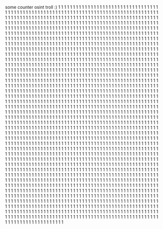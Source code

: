 some counter osint troll :)
1
1
1
1
1
1
1
1
1
1
1
1
1
1
1
1
1
1
1
1
1
1
1
1
1
1
1
1
1
1
1
1
1
1
1
1
1
1
1
1
1
1
1
1
1
1
1
1
1
1
1
1
1
1
1
1
1
1
1
1
1
1
1
1
1
1
1
1
1
1
1
1
1
1
1
1
1
1
1
1
1
1
1
1
1
1
1
1
1
1
1
1
1
1
1
1
1
1
1
1
1
1
1
1
1
1
1
1
1
1
1
1
1
1
1
1
1
1
1
1
1
1
1
1
1
1
1
1
1
1
1
1
1
1
1
1
1
1
1
1
1
1
1
1
1
1
1
1
1
1
1
1
1
1
1
1
1
1
1
1
1
1
1
1
1
1
1
1
1
1
1
1
1
1
1
1
1
1
1
1
1
1
1
1
1
1
1
1
1
1
1
1
1
1
1
1
1
1
1
1
1
1
1
1
1
1
1
1
1
1
1
1
1
1
1
1
1
1
1
1
1
1
1
1
1
1
1
1
1
1
1
1
1
1
1
1
1
1
1
1
1
1
1
1
1
1
1
1
1
1
1
1
1
1
1
1
1
1
1
1
1
1
1
1
1
1
1
1
1
1
1
1
1
1
1
1
1
1
1
1
1
1
1
1
1
1
1
1
1
1
1
1
1
1
1
1
1
1
1
1
1
1
1
1
1
1
1
1
1
1
1
1
1
1
1
1
1
1
1
1
1
1
1
1
1
1
1
1
1
1
1
1
1
1
1
1
1
1
1
1
1
1
1
1
1
1
1
1
1
1
1
1
1
1
1
1
1
1
1
1
1
1
1
1
1
1
1
1
1
1
1
1
1
1
1
1
1
1
1
1
1
1
1
1
1
1
1
1
1
1
1
1
1
1
1
1
1
1
1
1
1
1
1
1
1
1
1
1
1
1
1
1
1
1
1
1
1
1
1
1
1
1
1
1
1
1
1
1
1
1
1
1
1
1
1
1
1
1
1
1
1
1
1
1
1
1
1
1
1
1
1
1
1
1
1
1
1
1
1
1
1
1
1
1
1
1
1
1
1
1
1
1
1
1
1
1
1
1
1
1
1
1
1
1
1
1
1
1
1
1
1
1
1
1
1
1
1
1
1
1
1
1
1
1
1
1
1
1
1
1
1
1
1
1
1
1
1
1
1
1
1
1
1
1
1
1
1
1
1
1
1
1
1
1
1
1
1
1
1
1
1
1
1
1
1
1
1
1
1
1
1
1
1
1
1
1
1
1
1
1
1
1
1
1
1
1
1
1
1
1
1
1
1
1
1
1
1
1
1
1
1
1
1
1
1
1
1
1
1
1
1
1
1
1
1
1
1
1
1
1
1
1
1
1
1
1
1
1
1
1
1
1
1
1
1
1
1
1
1
1
1
1
1
1
1
1
1
1
1
1
1
1
1
1
1
1
1
1
1
1
1
1
1
1
1
1
1
1
1
1
1
1
1
1
1
1
1
1
1
1
1
1
1
1
1
1
1
1
1
1
1
1
1
1
1
1
1
1
1
1
1
1
1
1
1
1
1
1
1
1
1
1
1
1
1
1
1
1
1
1
1
1
1
1
1
1
1
1
1
1
1
1
1
1
1
1
1
1
1
1
1
1
1
1
1
1
1
1
1
1
1
1
1
1
1
1
1
1
1
1
1
1
1
1
1
1
1
1
1
1
1
1
1
1
1
1
1
1
1
1
1
1
1
1
1
1
1
1
1
1
1
1
1
1
1
1
1
1
1
1
1
1
1
1
1
1
1
1
1
1
1
1
1
1
1
1
1
1
1
1
1
1
1
1
1
1
1
1
1
1
1
1
1
1
1
1
1
1
1
1
1
1
1
1
1
1
1
1
1
1
1
1
1
1
1
1
1
1
1
1
1
1
1
1
1
1
1
1
1
1
1
1
1
1
1
1
1
1
1
1
1
1
1
1
1
1
1
1
1
1
1
1
1
1
1
1
1
1
1
1
1
1
1
1
1
1
1
1
1
1
1
1
1
1
1
1
1
1
1
1
1
1
1
1
1
1
1
1
1
1
1
1
1
1
1
1
1
1
1
1
1
1
1
1
1
1
1
1
1
1
1
1
1
1
1
1
1
1
1
1
1
1
1
1
1
1
1
1
1
1
1
1
1
1
1
1
1
1
1
1
1
1
1
1
1
1
1
1
1
1
1
1
1
1
1
1
1
1
1
1
1
1
1
1
1
1
1
1
1
1
1
1
1
1
1
1
1
1
1
1
1
1
1
1
1
1
1
1
1
1
1
1
1
1
1
1
1
1
1
1
1
1
1
1
1
1
1
1
1
1
1
1
1
1
1
1
1
1
1
1
1
1
1
1
1
1
1
1
1
1
1
1
1
1
1
1
1
1
1
1
1
1
1
1
1
1
1
1
1
1
1
1
1
1
1
1
1
1
1
1
1
1
1
1
1
1
1
1
1
1
1
1
1
1
1
1
1
1
1
1
1
1
1
1
1
1
1
1
1
1
1
1
1
1
1
1
1
1
1
1
1
1
1
1
1
1
1
1
1
1
1
1
1
1
1
1
1
1
1
1
1
1
1
1
1
1
1
1
1
1
1
1
1
1
1
1
1
1
1
1
1
1
1
1
1
1
1
1
1
1
1
1
1
1
1
1
1
1
1
1
1
1
1
1
1
1
1
1
1
1
1
1
1
1
1
1
1
1
1
1
1
1
1
1
1
1
1
1
1
1
1
1
1
1
1
1
1
1
1
1
1
1
1
1
1
1
1
1
1
1
1
1
1
1
1
1
1
1
1
1
1
1
1
1
1
1
1
1
1
1
1
1
1
1
1
1
1
1
1
1
1
1
1
1
1
1
1
1
1
1
1
1
1
1
1
1
1
1
1
1
1
1
1
1
1
1
1
1
1
1
1
1
1
1
1
1
1
1
1
1
1
1
1
1
1
1
1
1
1
1
1
1
1
1
1
1
1
1
1
1
1
1
1
1
1
1
1
1
1
1
1
1
1
1
1
1
1
1
1
1
1
1
1
1
1
1
1
1
1
1
1
1
1
1
1
1
1
1
1
1
1
1
1
1
1
1
1
1
1
1
1
1
1
1
1
1
1
1
1
1
1
1
1
1
1
1
1
1
1
1
1
1
1
1
1
1
1
1
1
1
1
1
1
1
1
1
1
1
1
1
1
1
1
1
1
1
1
1
1
1
1
1
1
1
1
1
1
1
1
1
1
1
1
1
1
1
1
1
1
1
1
1
1
1
1
1
1
1
1
1
1
1
1
1
1
1
1
1
1
1
1
1
1
1
1
1
1
1
1
1
1
1
1
1
1
1
1
1
1
1
1
1
1
1
1
1
1
1
1
1
1
1
1
1
1
1
1
1
1
1
1
1
1
1
1
1
1
1
1
1
1
1
1
1
1
1
1
1
1
1
1
1
1
1
1
1
1
1
1
1
1
1
1
1
1
1
1
1
1
1
1
1
1
1
1
1
1
1
1
1
1
1
1
1
1
1
1
1
1
1
1
1
1
1
1
1
1
1
1
1
1
1
1
1
1
1
1
1
1
1
1
1
1
1
1
1
1
1
1
1
1
1
1
1
1
1
1
1
1
1
1
1
1
1
1
1
1
1
1
1
1
1
1
1
1
1
1
1
1
1
1
1
1
1
1
1
1
1
1
1
1
1
1
1
1
1
1
1
1
1
1
1
1
1
1
1
1
1
1
1
1
1
1
1
1
1
1
1
1
1
1
1
1
1
1
1
1
1
1
1
1
1
1
1
1
1
1
1
1
1
1
1
1
1
1
1
1
1
1
1
1
1
1
1
1
1
1
1
1
1
1
1
1
1
1
1
1
1
1
1
1
1
1
1
1
1
1
1
1
1
1
1
1
1
1
1
1
1
1
1
1
1
1
1
1
1
1
1
1
1
1
1
1
1
1
1
1
1
1
1
1
1
1
1
1
1
1
1
1
1
1
1
1
1
1
1
1
1
1
1
1
1
1
1
1
1
1
1
1
1
1
1
1
1
1
1
1
1
1
1
1
1
1
1
1
1
1
1
1
1
1
1
1
1
1
1
1
1
1
1
1
1
1
1
1
1
1
1
1
1
1
1
1
1
1
1
1
1
1
1
1
1
1
1
1
1
1
1
1
1
1
1
1
1
1
1
1
1
1
1
1
1
1
1
1
1
1
1
1
1
1
1
1
1
1
1
1
1
1
1
1
1
1
1
1
1
1
1
1
1
1
1
1
1
1
1
1
1
1
1
1
1
1
1
1
1
1
1
1
1
1
1
1
1
1
1
1
1
1
1
1
1
1
1
1
1
1
1
1
1
1
1
1
1
1
1
1
1
1
1
1
1
1
1
1
1
1
1
1
1
1
1
1
1
1
1
1
1
1
1
1
1
1
1
1
1
1
1
1
1
1
1
1
1
1
1
1
1
1
1
1
1
1
1
1
1
1
1
1
1
1
1
1
1
1
1
1
1
1
1
1
1
1
1
1
1
1
1
1
1
1
1
1
1
1
1
1
1
1
1
1
1
1
1
1
1
1
1
1
1
1
1
1
1
1
1
1
1
1
1
1
1
1
1
1
1
1
1
1
1
1
1
1
1
1
1
1
1
1
1
1
1
1
1
1
1
1
1
1
1
1
1
1
1
1
1
1
1
1
1
1
1
1
1
1
1
1
1
1
1
1
1
1
1
1
1
1
1
1
1
1
1
1
1
1
1
1
1
1
1
1
1
1
1
1
1
1
1
1
1
1
1
1
1
1
1
1
1
1
1
1
1
1
1
1
1
1
1
1
1
1
1
1
1
